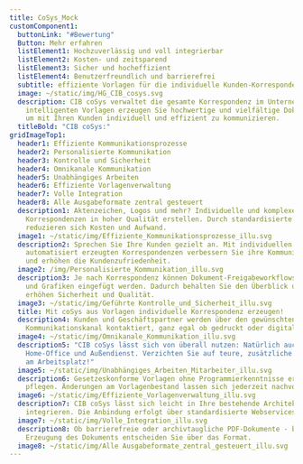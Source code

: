 ```yaml
---
title: CoSys_Mock
customComponent1:
  buttonLink: "#Bewertung"
  Button: Mehr erfahren
  listElement1: Hochzuverlässig und voll integrierbar
  listElement2: Kosten- und zeitsparend
  listElement3: Sicher und hocheffizient
  listElement4: Benutzerfreundlich und barrierefrei
  subtitle: effiziente Vorlagen für die individuelle Kunden-Korrespondenz
  image: ~/static/img/HG_CIB_cosys.svg
  description: CIB coSys verwaltet die gesamte Korrespondenz im Unternehmen. Aus
    intelligenten Vorlagen erzeugen Sie hochwertige und vielfältige Dokumente,
    um mit Ihren Kunden individuell und effizient zu kommunizieren.
  titleBold: "CIB coSys:"
gridImageTop1:
  header1: Effiziente Kommunikationsprozesse
  header2: Personalisierte Kommunikation
  header3: Kontrolle und Sicherheit
  header4: Omnikanale Kommunikation
  header5: Unabhängiges Arbeiten
  header6: Effiziente Vorlagenverwaltung
  header7: Volle Integration
  header8: Alle Ausgabeformate zentral gesteuert
  description1: Aktenzeichen, Logos und mehr? Individuelle und komplexe
    Korrespondenzen in hoher Qualität erstellen. Durch standardisierte Prozesse
    reduzieren sich Kosten und Aufwand.
  image1: ~/static/img/Effiziente_Kommunikationsprozesse_illu.svg
  description2: Sprechen Sie Ihre Kunden gezielt an. Mit individuellen und
    automatisiert erzeugten Korrespondenzen verbessern Sie ihre Kommunikation
    und erhöhen die Kundenzufriedenheit.
  image2: /img/Personalisierte_Kommunikation_illu.svg
  description3: Je nach Korrespondenz können Dokument-Freigabeworkflows aktiviert
    und Grafiken eingefügt werden. Dadurch behalten Sie den Überblick und
    erhöhen Sicherheit und Qualität.
  image3: ~/static/img/Geführte Kontrolle_und_Sicherheit_illu.svg
  title: Mit coSys aus Vorlagen individuelle Korrespondenz erzeugen!
  description4: Kunden und Geschäftspartner werden über den gewünschten
    Kommunikationskanal kontaktiert, ganz egal ob gedruckt oder digital.
  image4: ~/static/img/Omnikanale_Kommunikation_illu.svg
  description5: "CIB coSys lässt sich von überall nutzen: Natürlich auch im
    Home-Office und Außendienst. Verzichten Sie auf teure, zusätzliche Software
    am Arbeitsplatz!"
  image5: ~/static/img/Unabhängiges_Arbeiten_Mitarbeiter_illu.svg
  description6: Gesetzeskonforme Vorlagen ohne Programmierkenntnisse erstellen und
    pflegen. Änderungen am Vorlagenbestand lassen sich jederzeit nachvollziehen.
  image6: ~/static/img/Effiziente_Vorlagenverwaltung_illu.svg
  description7: CIB coSys lässt sich leicht in Ihre bestehende Architektur
    integrieren. Die Anbindung erfolgt über standardisierte Webservices.
  image7: ~/static/img/Volle_Integration_illu.svg
  description8: Ob barrierefreie oder archivtaugliche PDF-Dokumente - bei der
    Erzeugung des Dokuments entscheiden Sie über das Format.
  image8: ~/static/img/Alle Ausgabeformate_zentral_gesteuert_illu.svg
---
```

